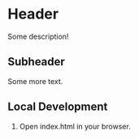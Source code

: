 # Header

Some description!

## Subheader

Some more text.

## Local Development

1. Open index.html in your browser.
